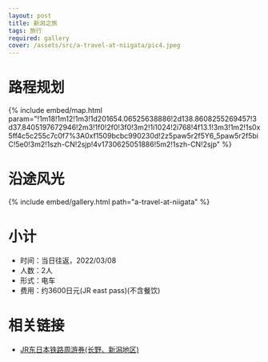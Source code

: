 ```yaml
---
layout: post
title: 新潟之旅
tags: 旅行
required: gallery
cover: /assets/src/a-travel-at-niigata/pic4.jpeg
---
```


# 路程规划

{% include embed/map.html param="!1m18!1m12!1m3!1d201654.06525638886!2d138.8608255269457!3d37.8405197672946!2m3!1f0!2f0!3f0!3m2!1i1024!2i768!4f13.1!3m3!1m2!1s0x5ff4c5c255c7c0f7%3A0xf1509bcbc990230d!2z5paw5r2f5Y6_5paw5r2f5biC!5e0!3m2!1szh-CN!2sjp!4v1730625051886!5m2!1szh-CN!2sjp" %}

# 沿途风光

{% include embed/gallery.html path="a-travel-at-niigata" %}

# 小计

- 时间：当日往返，2022/03/08
- 人数：2人
- 形式：电车
- 费用：约3600日元(JR east pass)(不含餐饮)

# 相关链接

- [JR东日本铁路周游券(长野、新潟地区)](https://www.jreast.co.jp/multi/zh-CHS/pass/eastpass_n.html)
